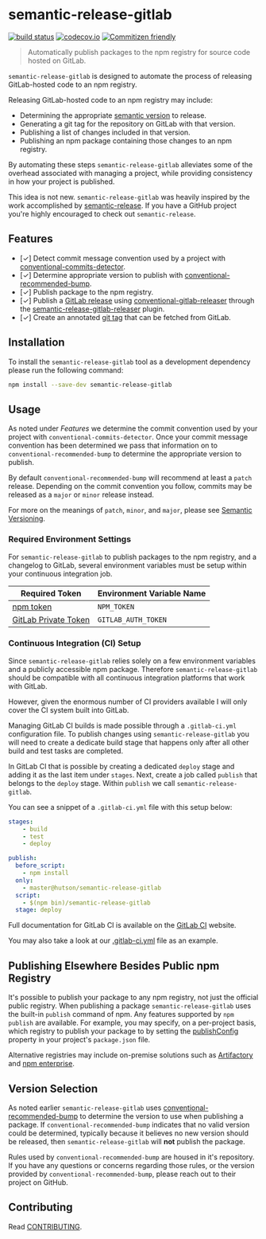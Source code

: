 # semantic-release-gitlab

[![build status](https://gitlab.com/hutson/semantic-release-gitlab/badges/master/build.svg)](https://gitlab.com/hutson/semantic-release-gitlab/commits/master)
[![codecov.io](https://codecov.io/gitlab/hutson/semantic-release-gitlab/coverage.svg?branch=master)](https://codecov.io/gitlab/hutson/semantic-release-gitlab?branch=master)
[![Commitizen friendly](https://img.shields.io/badge/commitizen-friendly-brightgreen.svg)](http://commitizen.gitlab.io/cz-cli/)

> Automatically publish packages to the npm registry for source code hosted on GitLab.

`semantic-release-gitlab` is designed to automate the process of releasing GitLab-hosted code to an npm registry.

Releasing GitLab-hosted code to an npm registry may include:
* Determining the appropriate [semantic version](http://semver.org/) to release.
* Generating a git tag for the repository on GitLab with that version.
* Publishing a list of changes included in that version.
* Publishing an npm package containing those changes to an npm registry.

By automating these steps `semantic-release-gitlab` alleviates some of the overhead associated with managing a project, while providing consistency in how your project is published.

This idea is not new. `semantic-release-gitlab` was heavily inspired by the work accomplished by [semantic-release](https://www.npmjs.com/package/semantic-release). If you have a GitHub project you're highly encouraged to check out `semantic-release`.

## Features

* [&#x2713;] Detect commit message convention used by a project with [conventional-commits-detector](https://www.npmjs.com/package/conventional-commits-detector).
* [&#x2713;] Determine appropriate version to publish with [conventional-recommended-bump](https://www.npmjs.com/package/conventional-recommended-bump).
* [&#x2713;] Publish package to the npm registry.
* [&#x2713;] Publish a [GitLab release](http://docs.gitlab.com/ce/workflow/releases.html) using [conventional-gitlab-releaser](https://www.npmjs.com/package/conventional-gitlab-releaser) through the [semantic-release-gitlab-releaser](https://www.npmjs.com/package/semantic-release-gitlab-releaser) plugin.
* [&#x2713;] Create an annotated [git tag](https://git-scm.com/book/en/v2/Git-Basics-Tagging<Paste>) that can be fetched from GitLab.

## Installation

To install the `semantic-release-gitlab` tool as a development dependency please run the following command:

```bash
npm install --save-dev semantic-release-gitlab
```

## Usage

As noted under _Features_ we determine the commit convention used by your project with `conventional-commits-detector`. Once your commit message convention has been determined we pass that information on to `conventional-recommended-bump` to determine the appropriate version to publish.

By default `conventional-recommended-bump` will recommend at least a `patch` release. Depending on the commit convention you follow, commits may be released as a `major` or `minor` release instead.

For more on the meanings of `patch`, `minor`, and `major`, please see [Semantic Versioning](http://semver.org/).

### Required Environment Settings

For `semantic-release-gitlab` to publish packages to the npm registry, and a changelog to GitLab, several environment variables must be setup within your continuous integration job.

| **Required Token** | **Environment Variable Name** |
| ------------------ | ----------------------------- |
| [npm token](http://blog.npmjs.org/post/118393368555/deploying-with-npm-private-modules) | `NPM_TOKEN` |
| [GitLab Private Token](https://gitlab.com/profile/account) | `GITLAB_AUTH_TOKEN` |

### Continuous Integration (CI) Setup

Since `semantic-release-gitlab` relies solely on a few environment variables and a publicly accessible npm package. Therefore `semantic-release-gitlab` should be compatible with all continuous integration platforms that work with GitLab.

However, given the enormous number of CI providers available I will only cover the CI system built into GitLab.

Managing GitLab CI builds is made possible through a `.gitlab-ci.yml` configuration file. To publish changes using `semantic-release-gitlab` you will need to create a dedicate build stage that happens only after all other build and test tasks are completed.

In GitLab CI that is possible by creating a dedicated `deploy` stage and adding it as the last item under `stages`. Next, create a job called `publish` that belongs to the `deploy` stage. Within `publish` we call `semantic-release-gitlab`.

You can see a snippet of a `.gitlab-ci.yml` file with this setup below:

```yaml
stages:
	- build
	- test
	- deploy

publish:
  before_script:
    - npm install
  only:
    - master@hutson/semantic-release-gitlab
  script:
    - $(npm bin)/semantic-release-gitlab
  stage: deploy
```

Full documentation for GitLab CI is available on the [GitLab CI](http://docs.gitlab.com/ce/ci/yaml/README.html) website.

You may also take a look at our [.gitlab-ci.yml](./.gitlab-ci.yml) file as an example.

## Publishing Elsewhere Besides Public npm Registry

It's possible to publish your package to any npm registry, not just the official public registry. When publishing a package `semantic-release-gitlab` uses the built-in `publish` command of npm. Any features supported by `npm publish` are available. For example, you may specify, on a per-project basis, which registry to publish your package to by setting the [publishConfig](https://docs.npmjs.com/misc/registry#i-dont-want-my-package-published-in-the-official-registry-its-private) property in your project's `package.json` file.

Alternative registries may include on-premise solutions such as [Artifactory](https://www.jfrog.com/artifactory/) and [npm enterprise](https://www.npmjs.com/enterprise).

## Version Selection

As noted earlier `semantic-release-gitlab` uses [conventional-recommended-bump](https://www.npmjs.com/package/conventional-recommended-bump) to determine the version to use when publishing a package. If `conventional-recommended-bump` indicates that no valid version could be determined, typically because it believes no new version should be released, then `semantic-release-gitlab` will **not** publish the package.

Rules used by `conventional-recommended-bump` are housed in it's repository. If you have any questions or concerns regarding those rules, or the version provided by `conventional-recommended-bump`, please reach out to their project on GitHub.

## Contributing

Read [CONTRIBUTING](CONTRIBUTING.md).
